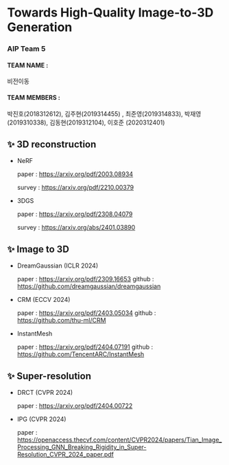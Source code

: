 # Towards High-Quality Image-to-3D Generation

### AIP Team 5

#### TEAM NAME : 
비전이동
#### TEAM MEMBERS : 
박진호(2018312612), 김주현(2019314455) , 최준영(2019314833), 박재영(2019310338), 김동현(2019312104), 이호준
(2020312401)

## ✨ 3D reconstruction

- NeRF

  paper : https://arxiv.org/pdf/2003.08934
  
  survey : https://arxiv.org/pdf/2210.00379

- 3DGS

  paper : https://arxiv.org/pdf/2308.04079

  survey : https://arxiv.org/abs/2401.03890

## ✨ Image to 3D

- DreamGaussian (ICLR 2024)

  paper : https://arxiv.org/pdf/2309.16653
  github : https://github.com/dreamgaussian/dreamgaussian

- CRM (ECCV 2024)

  paper : https://arxiv.org/pdf/2403.05034
  github : https://github.com/thu-ml/CRM
  
- InstantMesh

  paper : https://arxiv.org/pdf/2404.07191
  github : https://github.com/TencentARC/InstantMesh


## ✨ Super-resolution

- DRCT (CVPR 2024)

  paper : https://arxiv.org/pdf/2404.00722

- IPG (CVPR 2024)

  paper : https://openaccess.thecvf.com/content/CVPR2024/papers/Tian_Image_Processing_GNN_Breaking_Rigidity_in_Super-Resolution_CVPR_2024_paper.pdf

  
  
